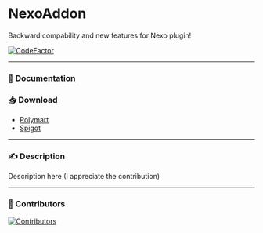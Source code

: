 # NexoAddon
Backward compability and new features for Nexo plugin!

[![CodeFactor](https://www.codefactor.io/repository/github/naimadx123/nexoaddon/badge)](https://www.codefactor.io/repository/github/naimadx123/nexoaddon)

---

### 📕 [Documentation](https://nexoaddon.gitbook.io/nexoaddon-docs)

### 📥 Download
- [Polymart](https://polymart.org/r/6950)
- [Spigot](https://www.spigotmc.org/resources/nexoaddon.121241)

---
### ✍ Description
Description here (I appreciate the contribution)

---
### 👥 Contributors
<a href="https://github.com/Naimadx123/NexoAddon/graphs/contributors">
  <img src="https://contrib.rocks/image?repo=Naimadx123/NexoAddon&max=30" alt="Contributors"/>
</a>